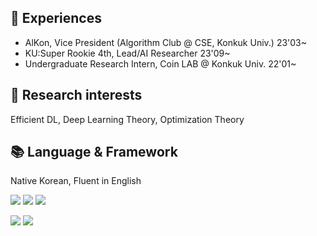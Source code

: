 🌟 Experiences
---
- AlKon, Vice President (Algorithm Club @ CSE, Konkuk Univ.) 23'03~
- KU:Super Rookie 4th, Lead/AI Researcher 23'09~
- Undergraduate Research Intern, Coin LAB @ Konkuk Univ. 22'01~
  
 🔭 Research interests 
 ---
 
 Efficient DL, Deep Learning Theory, Optimization Theory

📚 Language & Framework
---
Native Korean, Fluent in English

<img src="https://img.shields.io/badge/Python-3776AB?style=flat-square&logo=Python&logoColor=white"> <img src="https://img.shields.io/badge/C-A8B9CC?style=flat-square&logo=C&logoColor=white"> <img src="https://img.shields.io/badge/C++-00599C?style=flat-square&logo=C%2B%2B&logoColor=white">

<img src="https://img.shields.io/badge/TensorFlow-FF6F00?style=flat-square&logo=TensorFlow&logoColor=white"> <img src="https://img.shields.io/badge/PyTorch-EE4C2C?style=flat-square&logo=PyTorch&logoColor=white"/>

<!--
**kwan7595/kwan7595** is a ✨ _special_ ✨ repository because its `README.md` (this file) appears on your GitHub profile.
-->
